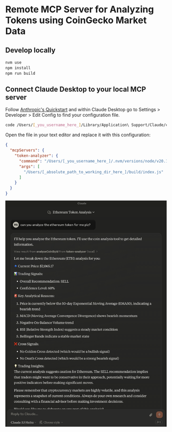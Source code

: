 # Remote MCP Server for Analyzing Tokens using CoinGecko Market Data

## Develop locally

```bash
nvm use
npm install
npm run build
```

## Connect Claude Desktop to your local MCP server

Follow [Anthropic's Quickstart](https://modelcontextprotocol.io/quickstart/user) and within Claude Desktop go to Settings > Developer > Edit Config to find your configuration file.

```bash
code /Users/[_you_username_here_]/Library/Application\ Support/Claude/claude_desktop_config.json
```

Open the file in your text editor and replace it with this configuration:

```json
{
  "mcpServers": {
    "token-analyzer": {
      "command": "/Users/[_you_username_here_]/.nvm/versions/node/v20.17.0/bin/node",
      "args": [
        "/Users/[_absolute_path_to_working_dir_here_]/build/index.js"
      ]
    }
  }
}
```

<div align="center">
  <img src="screenshot.png" alt="Screenshot" width="600"/>
</div>
